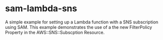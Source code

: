 # sam-lambda-sns

A simple example for setting up a Lambda function with a SNS subscription using SAM. This example demonstrates the use of a the new FilterPolicy Property in the AWS::SNS::Subscption Resource.
